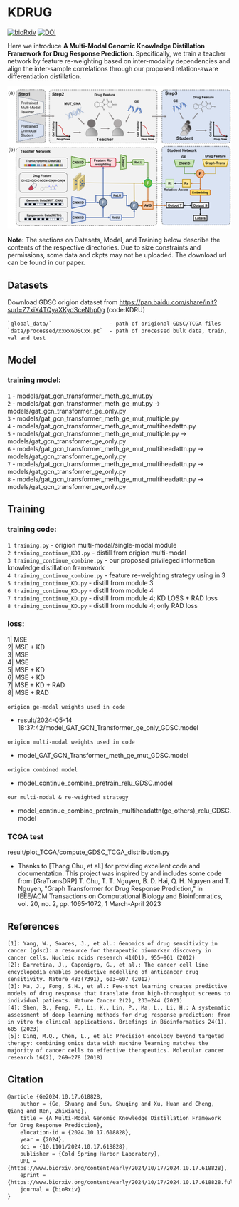 # KDRUG
[![bioRxiv](https://img.shields.io/badge/bioRxiv-<10.1101>-36C?logo=BioRxiv&logoColor=white)](https://www.biorxiv.org/content/10.1101/2024.10.17.618828v1)
[![DOI](https://img.shields.io/badge/DOI-<2024.10.17.618828>-blue)](https://doi.org/10.1101/2024.10.17.618828)

Here we introduce **A Multi-Modal Genomic Knowledge Distillation Framework for Drug Response Prediction**. Specifically, we train a teacher network by feature re-weighting based on inter-modality dependencies and align the inter-sample correlations through our proposed relation-aware differentiation distillation.

![Paper overview](figures/Figure1.png)

**Note:** The sections on Datasets, Model, and Training below describe the contents of the respective directories. Due to size constraints and permissions, some data and ckpts may not be uploaded. The download url can be found in our paper.

## Datasets
Download GDSC origion dataset from https://pan.baidu.com/share/init?surl=Z7xiX4TQyaXKydSceNhp0g (code:KDRU)

    `global_data/`                  - path of origional GDSC/TCGA files  
    `data/processed/xxxxGDSCxx.pt`  - path of processed bulk data, train, val and test

## Model
### training model:
`1` - models/gat_gcn_transformer_meth_ge_mut.py   
`2` - models/gat_gcn_transformer_meth_ge_mut.py -> models/gat_gcn_transformer_ge_only.py  
`3` - models/gat_gcn_transformer_meth_ge_mut_multiple.py  
`4` - models/gat_gcn_transformer_meth_ge_mut_multiheadattn.py  
`5` - models/gat_gcn_transformer_meth_ge_mut_multiple.py -> models/gat_gcn_transformer_ge_only.py  
`6` - models/gat_gcn_transformer_meth_ge_mut_multiheadattn.py -> models/gat_gcn_transformer_ge_only.py  
`7` - models/gat_gcn_transformer_meth_ge_mut_multiheadattn.py -> models/gat_gcn_transformer_ge_only.py  
`8` - models/gat_gcn_transformer_meth_ge_mut_multiheadattn.py -> models/gat_gcn_transformer_ge_only.py  

## Training
### training code:
`1 training.py` - origion multi-modal/single-modal module  
`2 training_continue_KD1.py` - distill from origion multi-modal  
`3 training_continue_combine.py` - our proposed privileged information knowledge distillation framework  
`4 training_continue_combine.py` - feature re-weighting strategy using in 3   
`5 training_continue_KD.py` - distill from module 3  
`6 training_continue_KD.py` - distill from module 4  
`7 training_continue_KD.py`  - distill from module 4; KD LOSS + RAD loss  
`8 training_continue_KD.py`  - distill from module 4; only RAD loss  

### loss:
1| MSE  
2| MSE + KD  
3| MSE  
4| MSE  
5| MSE + KD  
6| MSE + KD  
7| MSE + KD + RAD  
8| MSE + RAD  

`origion ge-modal weights used in code`  
- result/2024-05-14 18:37:42/model_GAT_GCN_Transformer_ge_only_GDSC.model  

`origion multi-modal weights used in code`  
- model_GAT_GCN_Transformer_meth_ge_mut_GDSC.model  

`origion combined model`  
- model_continue_combine_pretrain_relu_GDSC.model  

`our multi-modal & re-weighted strategy`  
- model_continue_combine_pretrain_multiheadattn(ge_others)_relu_GDSC.model  

### TCGA test
result/plot_TCGA/compute_GDSC_TCGA_distribution.py

* Thanks to [Thang Chu, et al.] for providing excellent code and documentation. This project was inspired by and includes some code from [GraTransDRP] T. Chu, T. T. Nguyen, B. D. Hai, Q. H. Nguyen and T. Nguyen, "Graph Transformer for Drug Response Prediction," in IEEE/ACM Transactions on Computational Biology and Bioinformatics, vol. 20, no. 2, pp. 1065-1072, 1 March-April 2023
## References
```
[1]: Yang, W., Soares, J., et al.: Genomics of drug sensitivity in cancer (gdsc): a resource for therapeutic biomarker discovery in cancer cells. Nucleic acids research 41(D1), 955–961 (2012)
[2]: Barretina, J., Caponigro, G., et al.: The cancer cell line encyclopedia enables predictive modelling of anticancer drug sensitivity. Nature 483(7391), 603–607 (2012)
[3]: Ma, J., Fong, S.H., et al.: Few-shot learning creates predictive models of drug response that translate from high-throughput screens to individual patients. Nature Cancer 2(2), 233–244 (2021)
[4]: Shen, B., Feng, F., Li, K., Lin, P., Ma, L., Li, H.: A systematic assessment of deep learning methods for drug response prediction: from in vitro to clinical applications. Briefings in Bioinformatics 24(1), 605 (2023)
[5]: Ding, M.Q., Chen, L., et al: Precision oncology beyond targeted therapy: combining omics data with machine learning matches the majority of cancer cells to effective therapeutics. Molecular cancer research 16(2), 269–278 (2018)
```
## Citation
```
@article {Ge2024.10.17.618828,
	author = {Ge, Shuang and Sun, Shuqing and Xu, Huan and Cheng, Qiang and Ren, Zhixiang},
	title = {A Multi-Modal Genomic Knowledge Distillation Framework for Drug Response Prediction},
	elocation-id = {2024.10.17.618828},
	year = {2024},
	doi = {10.1101/2024.10.17.618828},
	publisher = {Cold Spring Harbor Laboratory},
	URL = {https://www.biorxiv.org/content/early/2024/10/17/2024.10.17.618828},
	eprint = {https://www.biorxiv.org/content/early/2024/10/17/2024.10.17.618828.full.pdf},
	journal = {bioRxiv}
}
```
